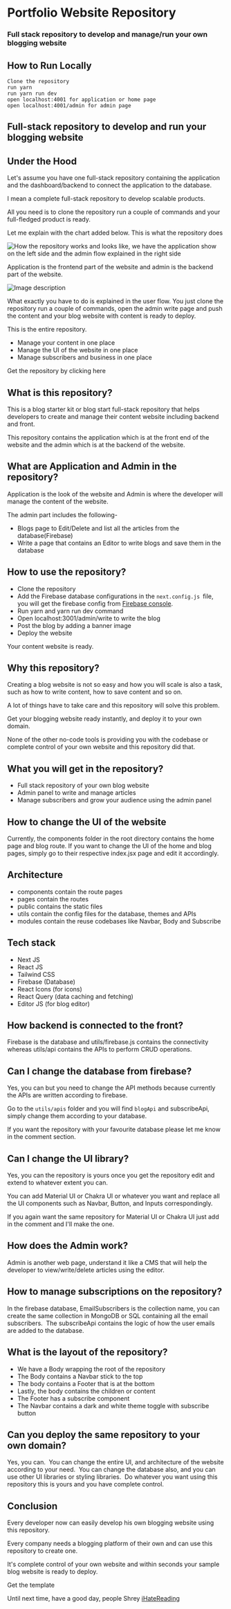 # Portfolio Website Repository

### Full stack repository to develop and manage/run your own blogging website

## How to Run Locally

```
Clone the repository
run yarn
run yarn run dev
open localhost:4001 for application or home page
open localhost:4001/admin for admin page

```

## Full-stack repository to develop and run your blogging website

## Under the Hood
Let's assume you have one full-stack repository containing the application and the dashboard/backend to connect the application to the database. 

I mean a complete full-stack repository to develop scalable products.

All you need is to clone the repository run a couple of commands and your full-fledged product is ready. 

Let me explain with the chart added below. This is what the repository does

![How the repository works and looks like, we have the application show on the left side and the admin flow explained in the right side](https://dev-to-uploads.s3.amazonaws.com/uploads/articles/ko1cz7y1ubrca4fwlu13.png)

Application is the frontend part of the website and admin is the backend part of the website.


![Image description](https://dev-to-uploads.s3.amazonaws.com/uploads/articles/kc387eb1mw7u0w1lhbnx.png)

What exactly you have to do is explained in the user flow. You just clone the repository run a couple of commands, open the admin write page and push the content and your blog website with content is ready to deploy.

This is the entire repository.

- Manage your content in one place
- Manage the UI of the website in one place
- Manage subscribers and business in one place

Get the repository by clicking here

## What is this repository?
This is a blog starter kit or blog start full-stack repository that helps developers to create and manage their content website including backend and front. 

This repository contains the application which is at the front end of the website and the admin which is at the backend of the website. 

## What are Application and Admin in the repository?
Application is the look of the website and Admin is where the developer will manage the content of the website. 

The admin part includes the following-

- Blogs page to Edit/Delete and list all the articles from the database(Firebase)
- Write a page that contains an Editor to write blogs and save them in the database


## How to use the repository?

- Clone the repository
- Add the Firebase database configurations in the `next.config.js `file, you will get the firebase config from [Firebase console](https://firebase.google.com/).
- Run yarn and yarn run dev command
- Open localhost:3001/admin/write to write the blog
- Post the blog by adding a banner image
- Deploy the website

Your content website is ready.

## Why this repository?
Creating a blog website is not so easy and how you will scale is also a task, such as how to write content, how to save content and so on. 

A lot of things have to take care and this repository will solve this problem.

Get your blogging website ready instantly, and deploy it to your own domain.

None of the other no-code tools is providing you with the codebase or complete control of your own website and this repository did that.

## What you will get in the repository?

- Full stack repository of your own blog website
- Admin panel to write and manage articles
- Manage subscribers and grow your audience using the admin panel

## How to change the UI of the website
Currently, the components folder in the root directory contains the home page and blog route.
If you want to change the UI of the home and blog pages, simply go to their respective index.jsx page and edit it accordingly.

## Architecture

- components contain the route pages 
- pages contain the routes
- public contains the static files
- utils contain the config files for the database, themes and APIs
- modules contain the reuse codebases like Navbar, Body and Subscribe

## Tech stack

- Next JS
- React JS
- Tailwind CSS
- Firebase (Database)
- React Icons (for icons)
- React Query (data caching and fetching)
- Editor JS (for blog editor)

## How backend is connected to the front?
Firebase is the database and utils/firebase.js contains the connectivity whereas utils/api contains the APIs to perform CRUD operations.

## Can I change the database from firebase?
Yes, you can but you need to change the API methods because currently the APIs are written according to firebase. 

Go to the `utils/apis` folder and you will find `blogApi` and subscribeApi, simply change them according to your database.

If you want the repository with your favourite database please let me know in the comment section.

## Can I change the UI library?
Yes, you can the repository is yours once you get the repository edit and extend to whatever extent you can.

You can add Material UI or Chakra UI or whatever you want and replace all the UI components such as Navbar, Button, and Inputs correspondingly. 

If you again want the same repository for Material UI or Chakra UI just add in the comment and I'll make the one.

## How does the Admin work?
Admin is another web page, understand it like a CMS that will help the developer to view/write/delete articles using the editor. 

## How to manage subscriptions on the repository?
In the firebase database, EmailSubscribers is the collection name, you can create the same collection in MongoDB or SQL containing all the email subscribers. 
The subscribeApi contains the logic of how the user emails are added to the database. 

## What is the layout of the repository?

- We have a Body wrapping the root of the repository
- The Body contains a Navbar stick to the top
- The body contains a Footer that is at the bottom
- Lastly, the body contains the children or content
- The Footer has a subscribe component 
- The Navbar contains a dark and white theme toggle with subscribe button 

## Can you deploy the same repository to your own domain?
Yes, you can. 
You can change the entire UI, and architecture of the website according to your need. 
You can change the database also, and you can use other UI libraries or styling libraries. 
Do whatever you want using this repository this is yours and you have complete control.

## Conclusion

Every developer now can easily develop his own blogging website using this repository. 

Every company needs a blogging platform of their own and can 
use this repository to create one.

It's complete control of your own website and within seconds your sample blog website is ready to deploy.

Get the template

Until next time, have a good day, people
Shrey
[iHateReading](ihatereading.in)

